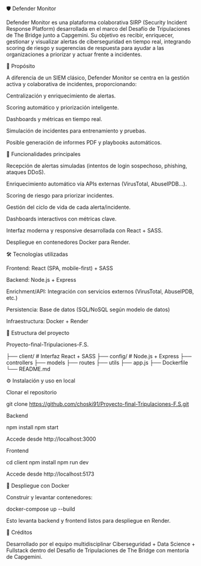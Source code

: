 🛡️ Defender Monitor

Defender Monitor es una plataforma colaborativa SIRP (Security Incident Response Platform) desarrollada en el marco del Desafío de Tripulaciones de The Bridge junto a Capgemini.
Su objetivo es recibir, enriquecer, gestionar y visualizar alertas de ciberseguridad en tiempo real, integrando scoring de riesgo y sugerencias de respuesta para ayudar a las organizaciones a priorizar y actuar frente a incidentes.

🎯 Propósito

A diferencia de un SIEM clásico, Defender Monitor se centra en la gestión activa y colaborativa de incidentes, proporcionando:

Centralización y enriquecimiento de alertas.

Scoring automático y priorización inteligente.

Dashboards y métricas en tiempo real.

Simulación de incidentes para entrenamiento y pruebas.

Posible generación de informes PDF y playbooks automáticos.

🧠 Funcionalidades principales

Recepción de alertas simuladas (intentos de login sospechoso, phishing, ataques DDoS).

Enriquecimiento automático vía APIs externas (VirusTotal, AbuseIPDB…).

Scoring de riesgo para priorizar incidentes.

Gestión del ciclo de vida de cada alerta/incidente.

Dashboards interactivos con métricas clave.

Interfaz moderna y responsive desarrollada con React + SASS.

Despliegue en contenedores Docker para Render.

🛠️ Tecnologías utilizadas

Frontend: React (SPA, mobile-first) + SASS

Backend: Node.js + Express

Enrichment/API: Integración con servicios externos (VirusTotal, AbuseIPDB, etc.)

Persistencia: Base de datos (SQL/NoSQL según modelo de datos)

Infraestructura: Docker + Render

📂 Estructura del proyecto

Proyecto-final-Tripulaciones-F.S.

├── client/           # Interfaz React + SASS
├── config/         # Node.js + Express
├── controllers
├── models
├── routes
├── utils
├── app.js
├── Dockerfile
└── README.md

⚙️ Instalación y uso en local

Clonar el repositorio

git clone https://github.com/choski91/Proyecto-final-Tripulaciones-F.S.git


Backend

npm install
npm start

Accede desde http://localhost:3000

Frontend

cd client
npm install
npm run dev


Accede desde http://localhost:5173

🐳 Despliegue con Docker

Construir y levantar contenedores:

docker-compose up --build


Esto levanta backend y frontend listos para despliegue en Render.

🤝 Créditos

Desarrollado por el equipo multidisciplinar Ciberseguridad + Data Science + Fullstack dentro del Desafío de Tripulaciones de The Bridge con mentoría de Capgemini.